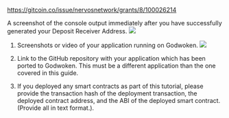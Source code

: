 https://gitcoin.co/issue/nervosnetwork/grants/8/100026214


A screenshot of the console output immediately after you have successfully generated your Deposit Receiver Address.
   ![](./name1.png)

1. Screenshots or video of your application running on Godwoken.
![](./name2.png)

2. Link to the GitHub repository with your application which has been ported to Godwoken. This must be a different application than the one covered in this guide.


3. If you deployed any smart contracts as part of this tutorial, please provide the transaction hash of the deployment transaction, the deployed contract address, and the ABI of the deployed smart contract. (Provide all in text format.).

